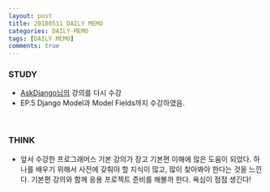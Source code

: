 ```yaml
---
layout: post
title: 20180511 DAILY MEMO
categories: DAILY-MEMO
tags: [DAILY MEMO]
comments: true
---
```


### STUDY
- [AskDjango님의](https://nomade.kr/vod/django/) 강의를 다시 수강
- EP.5 Django Model과 Model Fields까지 수강하였음.

​


### THINK

- 앞서 수강한 프로그래머스 기본 강의가 장고 기본편 이해에 많은 도움이 되었다. 하나를 배우기 위해서 사전에 갖춰야 할 지식이 많고, 많이 찾아봐야 한다는 것을 느낀다. 기본편 강의와 함께 응용 프로젝트 준비를 해볼까 한다. 욕심이 점점 생긴다!


